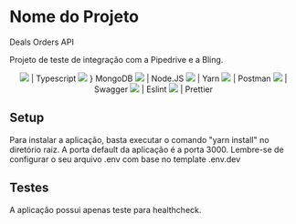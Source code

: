 # Nome do Projeto
Deals Orders API

Projeto de teste de integração com a Pipedrive e a Bling.

<p align="center">
    <img src="https://img.shields.io/badge/TypeScript-007ACC?style=for-the-badge&logo=typescript&logoColor=white" /> |  Typescript
    <img src="https://img.shields.io/badge/MongoDB-white?style=for-the-badge&logo=mongodb&logoColor=4EA94B" /> } MongoDB
    <img src="https://img.shields.io/badge/Node.js-339933?style=for-the-badge&logo=nodedotjs&logoColor=white" /> | Node.JS
    <img src="https://img.shields.io/badge/Yarn-2C8EBB?style=for-the-badge&logo=yarn&logoColor=white"/> | Yarn
    <img src="https://img.shields.io/badge/Postman-FF6C37?style=for-the-badge&logo=Postman&logoColor=white"> | Postman
    <img src="https://img.shields.io/badge/Swagger-85EA2D?style=for-the-badge&logo=Swagger&logoColor=white"> | Swagger
    <img src="https://img.shields.io/badge/eslint-3A33D1?style=for-the-badge&logo=eslint&logoColor=white"> | Eslint
    <img src="https://img.shields.io/badge/prettier-1A2C34?style=for-the-badge&logo=prettier&logoColor=F7BA3E"> | Prettier
</p>

## Setup

Para instalar a aplicação, basta executar o comando "yarn install" no diretório raiz. A porta default da aplicação é a porta 3000. Lembre-se de configurar o seu arquivo .env com base no template .env.dev

## Testes
A aplicação possui apenas teste para healthcheck.
